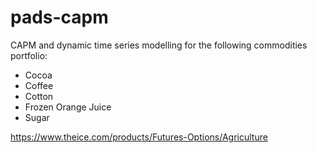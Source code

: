 # pads-capm

CAPM and dynamic time series modelling for the following commodities portfolio:

- Cocoa
- Coffee
- Cotton
- Frozen Orange Juice
- Sugar

https://www.theice.com/products/Futures-Options/Agriculture
